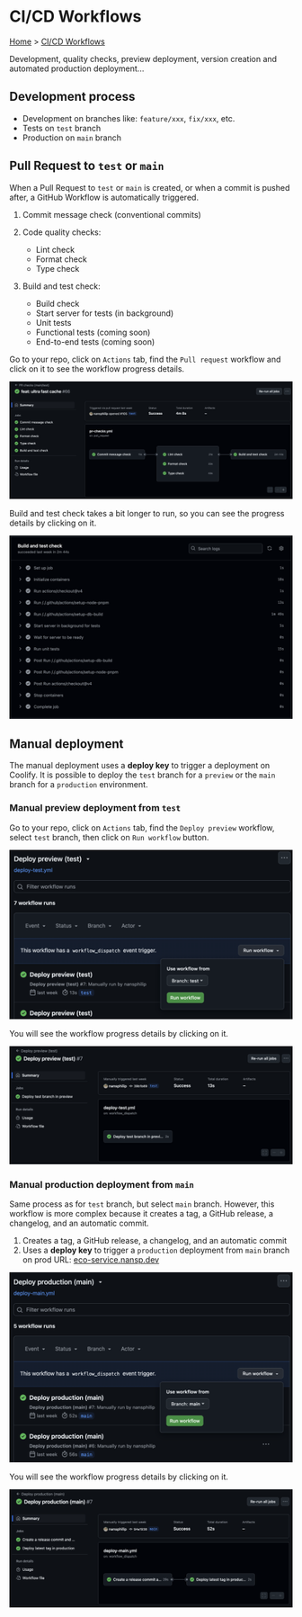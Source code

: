 # CI/CD Workflows

[Home](../README.md) > [CI/CD Workflows](./ci-cd-workflows.md)

Development, quality checks, preview deployment, version creation and automated production deployment...

## Development process

- Development on branches like: `feature/xxx`, `fix/xxx`, etc.
- Tests on `test` branch
- Production on `main` branch

## Pull Request to `test` or `main`

When a Pull Request to `test` or `main` is created, or when a commit is pushed after, a GitHub Workflow is automatically triggered.

1. Commit message check (conventional commits)
2. Code quality checks:

    - Lint check
    - Format check
    - Type check

3. Build and test check:

    - Build check
    - Start server for tests (in background)
    - Unit tests
    - Functional tests (coming soon)
    - End-to-end tests (coming soon)

Go to your repo, click on `Actions` tab, find the `Pull request` workflow and click on it to see the workflow progress details.

![Pull Request Pipelines](../public/docs/ci-cd-worflows/pull-request-action.png)

Build and test check takes a bit longer to run, so you can see the progress details by clicking on it.

![Build and test check](../public/docs/ci-cd-worflows/build-and-test-check.png)

## Manual deployment

The manual deployment uses a **deploy key** to trigger a deployment on Coolify. It is possible to deploy the `test` branch for a `preview` or the `main` branch for a `production` environment.

### Manual preview deployment from `test`

Go to your repo, click on `Actions` tab, find the `Deploy preview` workflow, select `test` branch, then click on `Run workflow` button.

![Deploy test button](../public/docs/ci-cd-worflows/deploy-test-button.png)

You will see the workflow progress details by clicking on it.

![Deploy test action](../public/docs/ci-cd-worflows/deploy-test-action.png)

### Manual production deployment from `main`

Same process as for `test` branch, but select `main` branch. However, this workflow is more complex because it creates a tag, a GitHub release, a changelog, and an automatic commit.

1. Creates a tag, a GitHub release, a changelog, and an automatic commit
2. Uses a **deploy key** to trigger a `production` deployment from `main` branch on prod URL: [eco-service.nansp.dev](https://eco-service.nansp.dev)

![Deploy production button](../public/docs/ci-cd-worflows/deploy-prod-button.png)

You will see the workflow progress details by clicking on it.

![Deploy production action](../public/docs/ci-cd-worflows/deploy-prod-action.png)
